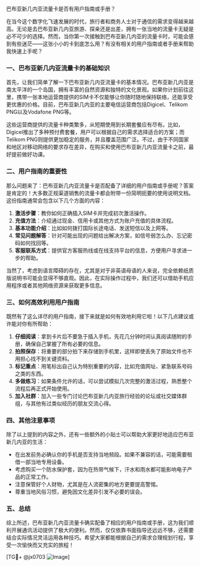 巴布亚新几内亚流量卡是否有用户指南或手册？

在当今这个数字化飞速发展的时代，旅行者和商务人士对于通信的需求变得越来越高。无论是去巴布亚新几内亚旅游、探亲还是出差，拥有一张当地的流量卡无疑是必不可少的选择。然而，当你第一次接触到巴布亚新几内亚的流量卡时，可能会感到有些迷茫——这张小小的卡到底怎么用？有没有相关的用户指南或者手册来帮助我快速上手呢？

### 一、巴布亚新几内亚流量卡的基础知识

首先，让我们简单了解一下巴布亚新几内亚流量卡的基本情况。巴布亚新几内亚是南太平洋的一个岛国，拥有丰富的自然资源和独特的文化景观。如果你计划前往这里，携带一张本地运营商提供的SIM卡不仅能够让你随时随地保持联络，还能享受更优惠的价格。目前，巴布亚新几内亚的主要电信运营商包括Digicel、Telikom PNG以及Vodafone PNG等。

这些运营商提供的流量卡种类繁多，从短期使用到长期套餐应有尽有。比如，Digicel推出了多种预付费套餐，用户可以根据自己的需求选择适合的方案；而Telikom PNG则提供更加稳定的服务，并且覆盖范围广泛。不过，由于不同国家和地区对移动网络的要求存在差异，在购买和使用巴布亚新几内亚流量卡之前，最好提前做好功课。

### 二、用户指南的重要性

那么问题来了：巴布亚新几内亚流量卡是否配备了详细的用户指南或手册呢？答案是肯定的！大多数正规渠道销售的流量卡都会附带一份简明扼要的使用说明文档。这份指南通常会包含以下几个方面的内容：

1. **激活步骤**：教你如何正确插入SIM卡并完成初次激活操作。
2. **充值方法**：介绍通过现金、信用卡或其他方式为账户充值的具体流程。
3. **基本功能介绍**：比如如何拨打国际长途电话、发送短信以及上网等。
4. **常见问题解答**：针对可能出现的问题给出解决方案，如信号弱怎么办、忘记密码如何找回等。
5. **客服联系方式**：提供官方客服热线或在线支持平台的信息，方便用户寻求进一步的帮助。

当然了，考虑到语言障碍的存在，尤其是对于非英语母语的人来说，完全依赖纸质版说明书可能会显得不够直观。因此，在实际操作过程中，我们还可以借助手机应用程序或者其他网络资源来获取更多信息。

### 三、如何高效利用用户指南

既然有了这么详尽的用户指南，接下来就是如何有效地利用它啦！以下几点建议或许能对你有所帮助：

1. **仔细阅读**：拿到卡片后不要急于插入手机，先花几分钟时间认真阅读随附的手册，确保自己掌握了所有必要的信息。
2. **拍照保存**：将重要的部分拍下来存储到手机里，这样即使丢失了原始文件也不用担心找不到关键资料。
3. **标记重点**：用笔标出自己认为特别重要的内容，比如充值网址、紧急联系号码之类的东西。
4. **多做练习**：如果条件允许的话，可以尝试模拟几次完整的激活过程，熟悉整个流程后再正式开始使用。
5. **加入社群**：加入一些专门讨论巴布亚新几内亚旅行经验的论坛或社交媒体群组，与其他有过类似经历的朋友交流心得。

### 四、其他注意事项

除了以上提到的内容之外，还有一些额外的小贴士可以帮助大家更好地适应巴布亚新几内亚的生活：

- 在出发前务必确认你的手机是否支持当地频段。如果不兼容的话，可能需要租借一部当地专用设备。
- 考虑购买一个防水保护套，因为在热带气候下，汗水和雨水都可能影响电子产品的正常工作。
- 注意保管好个人财物，尤其是在人流密集的地方更要提高警惕。
- 尊重当地风俗习惯，避免因文化差异引发不必要的误会。

### 五、总结

综上所述，巴布亚新几内亚流量卡确实配备了相应的用户指南或手册，这为我们顺利开展通讯活动提供了极大的便利。然而，仅仅依靠书面指导还远远不够，还需要结合实际情况灵活运用各种技巧。希望大家都能根据自己的需求合理规划行程，享受一次愉快而又充实的旅程！

[TG💪+ @jx0703 ![Image](https://github.com/user-attachments/assets/dbca1d08-cadb-493c-b0ec-ad6f7a83f270)]